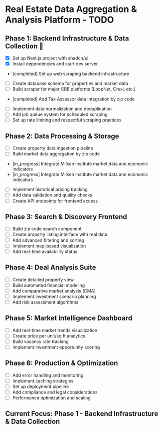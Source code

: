 # Real Estate Data Aggregation & Analysis Platform - TODO

## Phase 1: Backend Infrastructure & Data Collection 🔄
- [x] Set up Next.js project with shadcn/ui
- [x] Install dependencies and start dev server
- [completed] Set up web scraping backend infrastructure
- [ ] Create database schema for properties and market data
- [ ] Build scraper for major CRE platforms (LoopNet, Crexi, etc.)
- [completed] Add Tax Assessor data integration by zip code
- [ ] Implement data normalization and deduplication
- [ ] Add job queue system for scheduled scraping
- [ ] Set up rate limiting and respectful scraping practices

## Phase 2: Data Processing & Storage
- [ ] Create property data ingestion pipeline
- [ ] Build market data aggregation by zip code
- [in_progress] Integrate Milken Institute market data and economic indicators
- [in_progress] Integrate Milken Institute market data and economic indicators
- [ ] Implement historical pricing tracking
- [ ] Add data validation and quality checks
- [ ] Create API endpoints for frontend access

## Phase 3: Search & Discovery Frontend
- [ ] Build zip code search component
- [ ] Create property listing interface with real data
- [ ] Add advanced filtering and sorting
- [ ] Implement map-based visualization
- [ ] Add real-time availability status

## Phase 4: Deal Analysis Suite
- [ ] Create detailed property view
- [ ] Build automated financial modeling
- [ ] Add comparative market analysis (CMA)
- [ ] Implement investment scenario planning
- [ ] Add risk assessment algorithms

## Phase 5: Market Intelligence Dashboard
- [ ] Add real-time market trends visualization
- [ ] Create price per unit/sq ft analytics
- [ ] Build vacancy rate tracking
- [ ] Implement investment opportunity scoring

## Phase 6: Production & Optimization
- [ ] Add error handling and monitoring
- [ ] Implement caching strategies
- [ ] Set up deployment pipeline
- [ ] Add compliance and legal considerations
- [ ] Performance optimization and scaling

## Current Focus: Phase 1 - Backend Infrastructure & Data Collection
